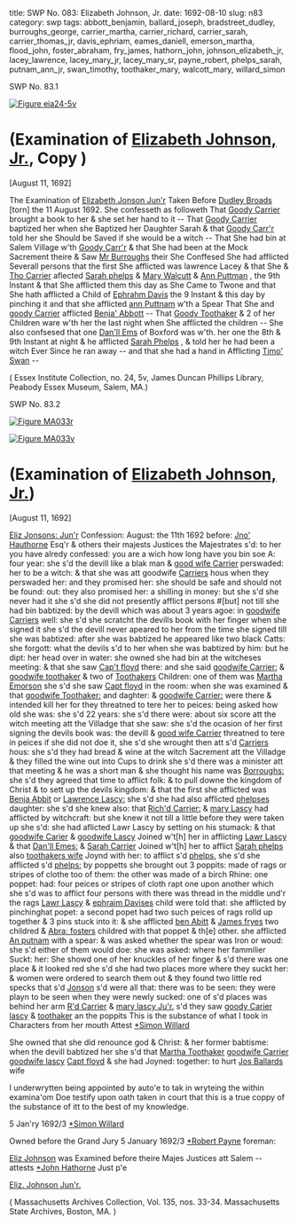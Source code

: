 title: SWP No. 083: Elizabeth Johnson, Jr.
date: 1692-08-10
slug: n83
category: swp
tags: abbott_benjamin, ballard_joseph, bradstreet_dudley, burroughs_george, carrier_martha, carrier_richard, carrier_sarah, carrier_thomas_jr, davis_ephriam, eames_daniell, emerson_martha, flood_john, foster_abraham, fry_james, hathorn_john, johnson_elizabeth_jr, lacey_lawrence, lacey_mary_jr, lacey_mary_sr, payne_robert, phelps_sarah, putnam_ann_jr, swan_timothy, toothaker_mary, walcott_mary, willard_simon


<div markdown class="doc" id="n83.1">

<div class="doc_id">SWP No. 83.1</div>


<span markdown class="figure">[![Figure eia24-5v](archives/essex/eia/gifs/eia24-5v.gif)](archives/essex/eia/large/eia24-5v.jpg)</span>

# (Examination of [Elizabeth Johnson, Jr.](/tag/johnson_elizabeth_jr.html), Copy )

[August 11, 1692]

The Examination of [Elizabeth Jonson Jun'r](/tag/johnson_elizabeth_jr.html) Taken Before [Dudley Broads](/tag/bradstreet_dudley.html) [torn] the 11 August 1692.  She confesseth as followeth That [Goody Carrier](/tag/carrier_martha.html) brought a book to her & she set her hand to it -- That [Goody Carrier](/tag/carrier_martha.html) baptized her when she Baptized her Daughter Sarah & that [Goody Carr'r](/tag/carrier_martha.html) told her she Should be Saved if she would be a witch -- That She had bin at Salem Village w'th [Goody Carr'r](/tag/carrier_martha.html) & that She had been at the Mock Sacrement theire & Saw [Mr Burroughs](/tag/burroughs_george.html) their She Conffesed She had afflicted Severall persons that the first She afflicted was lawrence Lacey & that She & [Tho Carrier](/tag/carrier_thomas_jr.html) aflected [Sarah phelps](/tag/phelps_sarah.html) & [Mary Walcutt](/tag/walcott_mary.html) & [Ann Puttman](/tag/putnam_ann_jr.html) , the 9th Instant & that She afflicted them this day as She Came to Twone and that She hath afflicted a Child of [Ephrahm Davis](/tag/davis_ephriam.html) the 9 Instant & this day by pinching it and that she afflicted [ann Puttnam](/tag/putnam_ann_jr.html) w'th a Spear That She and [goody Carrier](/tag/carrier_martha.html) afflicted [Benja' Abbott](/tag/abbott_benjamin.html) -- That [Goody Toothaker](/tag/toothaker_mary.html) & 2 of her Children ware w'th her the last night when She afflicted the children -- She also confsesed that one [Dan'll Ems](/tag/eames_daniell.html) of Boxford was w'th. her one the 8th & 9th Instant at night & he afflicted [Sarah Phelps](/tag/phelps_sarah.html) , & told her he had been a witch Ever Since he ran away -- and that she had a hand in Afflicting [Timo' Swan](/tag/swan_timothy.html) --

( Essex Institute Collection, no. 24, 5v, James Duncan Phillips Library, Peabody Essex Museum, Salem, MA.)


</div>



<div markdown class="doc" id="n83.2">

<div class="doc_id">SWP No. 83.2</div>


<span markdown class="figure">[![Figure MA033r](archives/MA135/small/MA033r.jpg)](archives/MA135/large/MA033r.jpg)</span>

<span markdown class="figure">[![Figure MA033v](archives/MA135/small/MA033v.jpg)](archives/MA135/large/MA033v.jpg)</span>

# (Examination of [Elizabeth Johnson, Jr.](/tag/johnson_elizabeth_jr.html))

[August 11, 1692]

[Eliz Jonsons: Jun'r](/tag/johnson_elizabeth_jr.html) Confession: August: the 11th 1692  before: [Jno' Hauthorne](/tag/hathorn_john.html) Esq'r & others their majests Justices 
the Majestrates s'd: to her you have alredy confessed: you are a wich how long have you bin soe A: four year: she s'd the devill like a blak man & [good wife Carrier](/tag/carrier_martha.html) perswaded: her to be a witch: & that she was att goodwife [Carriers](/tag/carrier_martha.html) hous when they perswaded her: and they promised her: she should be safe and should not be found: out: they also promised her: a shilling in money: but she s'd she never had it she s'd she did not presently afflict persons #[but] not till she had bin babtized: by the devill which was about 3 years agoe: in [goodwife Carriers](/tag/carrier_martha.html) well: she s'd she scratcht the devills book with her finger when she signed it she s'd the devill never apeared to her from the time she signed till she was babtized: after she was babtized he appeared like two black Catts: she forgott: what the devils s'd to her when she was babtized by him: but he dipt: her head over in water: she owned she had bin at the witcheses meeting: & that she saw [Cap't floyd](/tag/flood_john.html) there: and she said [goodwife Carrier:](/tag/carrier_martha.html) & [goodwife toothaker](/tag/toothaker_mary.html) & two of [Toothakers](/tag/toothaker_mary.html) Children: one of them was [Martha Emorson](/tag/emerson_martha.html) she s'd she saw [Capt floyd](/tag/flood_john.html) in the room: when she was examined & that [goodwife Toothaker:](/tag/toothaker_mary.html) and daghter: & [goodwife Carrier:](/tag/carrier_martha.html) were there & intended kill her for they threatned to tere her to peices: being asked how old she was: she s'd 22 years: she s'd there were: about six score att the witch meeting att the Villadge that she saw: she s'd the ocasion of her first signing the devils book was: the devill & [good wife Carrier](/tag/carrier_martha.html) threatned to tere in peices if she did not doe it, she s'd she wrought then att s'd [Carriers](/tag/carrier_martha.html) hous: she s'd they had bread & wine at the witch Sacrement att the Villadge & they filled the wine out into Cups to drink she s'd there was a minister att that meeting & he was a short man & she thought his name was [Borroughs:](/tag/burroughs_george.html) she s'd they agreed that time to afflict folk: & to pull downe the kingdom of Christ & to sett up the devils kingdom: & that the first she afflicted was [Benja Abbit](/tag/abbott_benjamin.html) or [Lawrence Lascy:](/tag/lacey_lawrence.html) she s'd she had also afflicted [phelpses](/tag/phelps_sarah.html) daughter: she s'd she knew also: that [Rich'd Carrier:](/tag/carrier_richard.html) & [mary Lascy](/tag/lacey_mary_sr.html) had afflicted by witchcraft: but she knew it not till a little before they were taken up she s'd: she had aflicted Lawr Lascy by setting on his stumack: & that [goodwife Carier](/tag/carrier_martha.html) & [goodwife Lascy](/tag/lacey_mary_sr.html) Joined w't[h] her in afflicting [Lawr Lascy](/tag/lacey_lawrence.html) & that [Dan'll Emes:](/tag/eames_daniell.html) & [Sarah Carrier](/tag/carrier_sarah.html) Joined w't[h] her to afflict [Sarah phelps](/tag/phelps_sarah.html) also [toothakers wife](/tag/toothaker_mary.html) Joynd with her: to afflict s'd [phelps.](/tag/phelps_sarah.html) she s'd she afflicted s'd [phelps:](/tag/phelps_sarah.html) by poppetts she brought out 3 poppits: made of rags or stripes of clothe too of them: the other was made of a birch Rhine: one poppet: had: four peices or stripes of cloth rapt one upon another which she s'd was to afflict four persons with there was thread in the middle und'r the rags [Lawr Lascy](/tag/lacey_lawrence.html) & [ephraim Davises](/tag/davis_ephriam.html) child were told that: she afflicted  by pinchinghat popet: a second popet had two such peices of rags rolld up together & 3 pins stuck into it: & she afflicted [ben Abitt](/tag/abbott_benjamin.html) & [James fryes](/tag/fry_james.html) two childred & [Abra: fosters](/tag/foster_abraham.html) childred with that poppet & th[e] other. she afflicted [An putnam](/tag/putnam_ann_jr.html) with a spear: & was asked whether the spear was Iron or woud: she s'd either of them would doe: she was asked: where her fammilier Suckt: her: She showd one of her knuckles of her finger & s'd there was one place & it looked red she s'd she had two places more where they suckt her: & women were ordered to search them out & they found two little red specks that s'd [Jonson](/tag/johnson_elizabeth_jr.html) s'd were all that: there was to be seen: they were playn to be seen when they were newly sucked: one of s'd places was behind her arm [R'd Carrier](/tag/carrier_richard.html) & [mary lascy Ju'r.](/tag/lacey_mary_jr.html) s'd they saw [goody Carier](/tag/carrier_martha.html) [lascy](/tag/lacey_mary_jr.html) & [toothaker](/tag/toothaker_mary.html) an the poppits
This is the substance of what I took in Characters from her mouth
                                                               Attest [*Simon Willard](/tag/willard_simon.html)

She owned that she did renounce god & Christ: & her former babtisme: when the devill babtized her she s'd that [Martha Toothaker](/tag/toothaker_mary.html) [goodwife Carrier](/tag/carrier_martha.html) [goodwife lascy](/tag/lacey_mary_jr.html) [Capt floyd](/tag/flood_john.html) & she had Joyned: together: to hurt [Jos Ballards](/tag/ballard_joseph.html) wife

I underwrytten being appointed by auto'e to tak in wryteing the within examina'om Doe testify upon oath taken in court that this is a true coppy of the substance of itt to the best of my knowledge. 

5 Jan'ry 1692/3 [*Simon Willard](/tag/willard_simon.html)

Owned before the Grand Jury 
5 January 1692/3                            [*Robert Payne](/tag/payne_robert.html) foreman:

[Eliz Johnson](/tag/johnson_elizabeth_jr.html) was Examined before theire Majes Justices att Salem -- 
                                          attests [*John Hathorne](/tag/hathorn_john.html) Just p'e

[Eliz. Johnson Jun'r.](/tag/johnson_elizabeth_jr.html) 

( Massachusetts Archives Collection, Vol. 135, nos. 33-34. Massachusetts State Archives, Boston, MA. )

</div>
